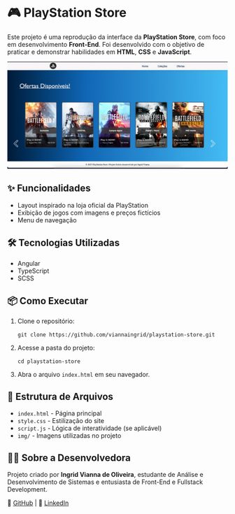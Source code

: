 <h1>🎮 PlayStation Store</h1>

  <p>
    Este projeto é uma reprodução da interface da <strong>PlayStation Store</strong>, com foco em desenvolvimento <strong>Front-End</strong>. Foi desenvolvido com o objetivo de praticar e demonstrar habilidades em <strong>HTML</strong>, <strong>CSS</strong> e <strong>JavaScript</strong>.
  </p>
	<img src="https://github.com/viannaingrid/playstation-store/blob/main/src/assets/img/WhatsApp%20Image%202025-04-25%20at%2013.41.46.jpeg"/>

  <h2>✨ Funcionalidades</h2>
  <ul>
    <li>Layout inspirado na loja oficial da PlayStation</li>
    <li>Exibição de jogos com imagens e preços fictícios</li>
    <li>Menu de navegação</li>
  </ul>

  <h2>🛠 Tecnologias Utilizadas</h2>
  <ul>
    <li>Angular</li>
    <li>TypeScript</li>
    <li>SCSS</li>
  </ul>

  <h2>📦 Como Executar</h2>
  <ol>
    <li>Clone o repositório:
      <pre><code>git clone https://github.com/viannaingrid/playstation-store.git</code></pre>
    </li>
    <li>Acesse a pasta do projeto:
      <pre><code>cd playstation-store</code></pre>
    </li>
    <li>Abra o arquivo <code>index.html</code> em seu navegador.</li>
  </ol>

  <h2>📁 Estrutura de Arquivos</h2>
  <ul>
    <li><code>index.html</code> - Página principal</li>
    <li><code>style.css</code> - Estilização do site</li>
    <li><code>script.js</code> - Lógica de interatividade (se aplicável)</li>
    <li><code>img/</code> - Imagens utilizadas no projeto</li>
  </ul>

  <h2>🙋‍♀️ Sobre a Desenvolvedora</h2>
  <p>
    Projeto criado por <strong>Ingrid Vianna de Oliveira</strong>, estudante de Análise e Desenvolvimento de Sistemas e entusiasta de Front-End e Fullstack Development.
  </p>
  <p>
    🔗 <a href="https://github.com/viannaingrid" target="_blank">GitHub</a> |
    💼 <a href="https://www.linkedin.com/in/viannaingrid/" target="_blank">LinkedIn</a>
  </p>
